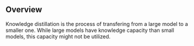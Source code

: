 ## Overview
Knowledge distillation is the process of transfering from a large model to a smaller one. While large models have knowledge capacity than small models, this capacity might not be utilized.
